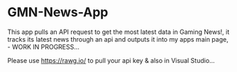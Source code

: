 # GMN-News-App
This app pulls an API request to get the most latest data in Gaming News!, it tracks its latest news through an api and outputs it into my apps main page, - WORK IN PROGRESS...

Please use https://rawg.io/ to pull your api key & also in Visual Studio...
